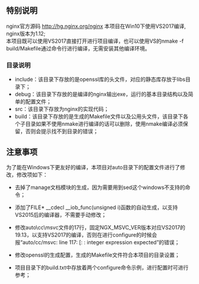 ## 特别说明
nginx官方源码 http://hg.nginx.org/nginx
本项目在Win10下使用VS2017编译, nginx版本为1.12;  
本项目既可以使用VS2017直接打开进行项目编译，也可以使用VS的nmake -f build/Makefile通过命令行进行编译，无需安装其他编译环境。

### 目录说明
* include：该目录下存放的是openssl库的头文件，对应的静态库存放于libs目录下；
* debug：该目录下存放的是编译的nginx输出exe，运行的基本目录结构以及简单的配置文件；
* src：该目录下存放为nginx的实现代码；
* build：该目录下存放的是生成的Makefile文件以及公用头文件，该目录下各个子目录如果不使用nmake进行编译的话可以删除，使用nmake编译必须保留，否则会提示找不到目录的错误；

## 注意事项
为了能在Windows下更友好的编译，本项目对auto目录下的配置文件进行了修改，修改项如下：
* 去掉了manage文档模块的生成，因为需要用到sed这个windows不支持的命令；

* 添加了FILE* __cdecl __iob_func(unsigned i)函数的自动生成，以支持VS2015后的编译器，不需要手动修改；
* 修改auto\cc\msvc文件的17行，固定NGX_MSVC_VER版本对应VS2017的19.13，以支持VS2017的编译，否则在进行configure的时候会报“auto/cc/msvc: line 117: [: : integer expression expected”的错误；
* 修改openssl的生成配置，生成的Makefile文件符合本项目的目录设置；
* 项目目录下的build.txt中存放着两个configure命令示例，进行配置时可进行参考；
